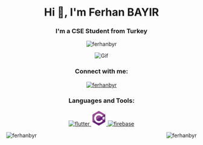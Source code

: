 <h1 align="center">Hi 👋, I'm Ferhan BAYIR</h1>
<h3 align="center">I'm a CSE Student from Turkey</h3>

<p align="center"> 
  <img src="https://komarev.com/ghpvc/?username=ferhanbyr&label=Profile%20views&color=0e75b6&style=flat" alt="ferhanbyr" /> 
</p>

<p align="center">
  <img src="https://github.com/user-attachments/assets/ee06f1e7-da69-4785-8f5c-d9aaa3958314" alt="Gif" />
</p>

<h3 align="center">Connect with me:</h3>
<p align="center">
  <a href="https://linkedin.com/in/ferhanbayir" target="blank">
    <img align="center" src="https://raw.githubusercontent.com/rahuldkjain/github-profile-readme-generator/master/src/images/icons/Social/linked-in-alt.svg" alt="ferhanbyr" height="30" width="40" />
  </a>
</p>

<h3 align="center">Languages and Tools:</h3>
<p align="center"> 
 
  <a href="https://flutter.dev" target="_blank" rel="noreferrer"> 
    <img src="https://www.vectorlogo.zone/logos/flutterio/flutterio-icon.svg" alt="flutter" width="40" height="40"/> 
  </a> 
  <a href="https://www.w3schools.com/cs/" target="_blank" rel="noreferrer"> 
    <img src="https://raw.githubusercontent.com/devicons/devicon/master/icons/csharp/csharp-original.svg" alt="csharp" width="40" height="40"/> 
  </a> 
  <a href="https://firebase.google.com/" target="_blank" rel="noreferrer"> 
    <img src="https://www.vectorlogo.zone/logos/firebase/firebase-icon.svg" alt="firebase" width="40" height="40"/> 
  </a> 
  
</p>

<p align="center">
  <img align="left" src="https://github-readme-stats.vercel.app/api/top-langs?username=ferhanbyr&show_icons=true&theme=tokyonight&locale=en&layout=compact" alt="ferhanbyr" />
  <img align="right" src="https://github-readme-stats.vercel.app/api?username=ferhanbyr&show_icons=true&theme=tokyonight&locale=en" alt="ferhanbyr" />
</p>
